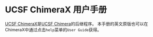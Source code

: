 # UCSF ChimeraX 用户手册
[UCSF ChimeraX](http://www.rbvi.ucsf.edu/chimerax/)是[UCSF Chimera](http://www.rbvi.ucsf.edu/chimera/)的后继程序。
本手册的英文原版也可以在ChimeraX中通过点击`help`菜单的`User Guide`获得。
